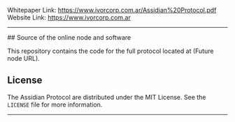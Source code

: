 <!--
*** Official Assidian Protocol README
*** by IvorCorp, 2022
-->

Whitepaper Link: https://www.ivorcorp.com.ar/Assidian%20Protocol.pdf 
<br>
Website Link: https://www.ivorcorp.com.ar
<hr>
## Source of the online node and software

This repository contains the code for the full protocol located at (Future node URL).


## License

The Assidian Protocol are distributed under the MIT License. See the `LICENSE` file for more information.

<hr>

